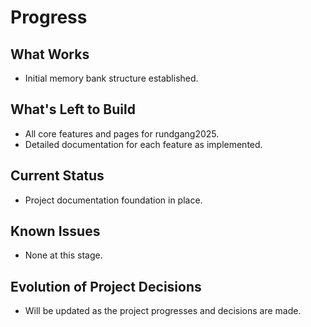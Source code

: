 # Progress

## What Works
- Initial memory bank structure established.

## What's Left to Build
- All core features and pages for rundgang2025.
- Detailed documentation for each feature as implemented.

## Current Status
- Project documentation foundation in place.

## Known Issues
- None at this stage.

## Evolution of Project Decisions
- Will be updated as the project progresses and decisions are made. 